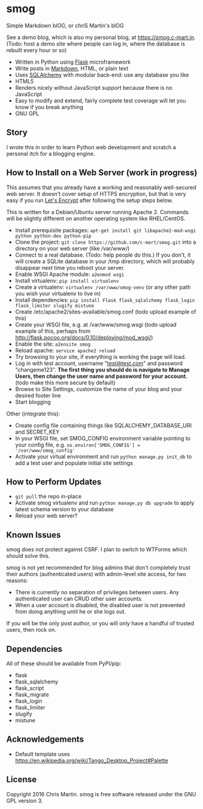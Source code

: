 # smog
Simple Markdown blOG, or chriS Martin's blOG

See a demo blog, which is also my personal blog, at https://smog.c-mart.in. (Todo: host a demo site where people can log in, where the database is rebuilt every hour or so)

- Written in Python using [Flask](http://flask.pocoo.org/) microframework
- Write posts in [Markdown](https://daringfireball.net/projects/markdown/), HTML, or plain text
- Uses [SQLAlchemy](http://www.sqlalchemy.org/) with modular back-end: use any database you like
- HTML5
- Renders nicely without JavaScript support because there is no JavaScript
- Easy to modify and extend, fairly complete test coverage will let you know if you break anything
- GNU GPL

## Story
I wrote this in order to learn Python web development and scratch a personal itch for a blogging engine.

## How to Install on a Web Server (work in progress)

This assumes that you already have a working and reasonably well-secured web server. It doesn't cover setup of HTTPS encryption, but that is very easy if you run [Let's Encrypt](https://letsencrypt.org/getting-started/) after following the setup steps below.

This is written for a Debian/Ubuntu server running Apache 2. Commands will be slightly different on another operating system like RHEL/CentOS.

- Install prerequisite packages: `apt-get install git libapache2-mod-wsgi python python-dev python-pip`
- Clone the project: `git clone https://github.com/c-mart/smog.git` into a directory on your web server (like /var/www/)
- Connect to a real database. (Todo: help people do this.) If you don't, it will create a SQLite database in your /tmp directory, which will probably disappear next time you reboot your server. 
- Enable WSGI Apache module: `a2enmod wsgi`
- Install virtualenv: `pip install virtualenv`
- Create a virtualenv: `virtualenv /var/www/smog-venv` (or any other path you wish your virtualenv to live in)
- Install dependencies: `pip install Flask flask_sqlalchemy flask_login flask_limiter slugify mistune`
- Create /etc/apache2/sites-available/smog.conf (todo upload example of this)
- Create your WSGI file, e.g. at /var/www/smog.wsgi (todo upload example of this, perhaps from http://flask.pocoo.org/docs/0.10/deploying/mod_wsgi/)
- Enable the site: `a2ensite smog`
- Reload apache: `service apache2 reload`
- Try browsing to your site, if everything is working the page will load.
- Log in with test account, username "test@test.com" and password "changeme123". **The first thing you should do is navigate to Manage Users, then change the user name and password for your account.** (todo make this more secure by default)
- Browse to Site Settings, customize the name of your blog and your desired footer line
- Start blogging

Other (integrate this):

- Create config file containing things like SQLALCHEMY_DATABASE_URI and SECRET_KEY
- In your WSGI file, set SMOG_CONFIG environment variable pointing to your config file, e.g. `os.environ['SMOG_CONFIG'] = '/var/www/smog_config'`
- Activate your virtual environment and run `python manage.py init_db` to add a test user and populate initial site settings

## How to Perform Updates
- `git pull` the repo in-place
- Activate smog virtualenv and run `python manage.py db upgrade` to apply latest schema version to your database
- Reload your web server?

## Known Issues
smog does not protect against CSRF. I plan to switch to WTForms which should solve this.

smog is not yet recommended for blog admins that don't completely trust their authors (authenticated users) with admin-level site access, for two reasons:
- There is currently no separation of privileges between users. Any authenticated user can CRUD other user accounts.
- When a user account is disabled, the disabled user is not prevented from doing anything until he or she logs out.

If you will be the only post author, or you will only have a handful of trusted users, then rock on.


## Dependencies
All of these should be available from PyPI/pip:
- flask
- flask_sqlalchemy
- flask_script
- flask_migrate
- flask_login
- flask_limiter
- slugify
- mistune

## Acknowledgements
- Default template uses https://en.wikipedia.org/wiki/Tango_Desktop_Project#Palette

## License
Copyright 2016 Chris Martin. smog is free software released under the GNU GPL version 3.